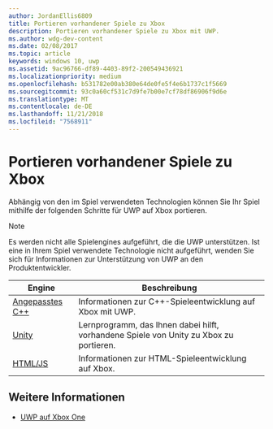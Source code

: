 ```yaml
---
author: JordanEllis6809
title: Portieren vorhandener Spiele zu Xbox
description: Portieren vorhandener Spiele zu Xbox mit UWP.
ms.author: wdg-dev-content
ms.date: 02/08/2017
ms.topic: article
keywords: windows 10, uwp
ms.assetid: 9ac96766-df89-4403-89f2-200549436921
ms.localizationpriority: medium
ms.openlocfilehash: b531782e00ab380e64de0fe5f4e6b1737c1f5669
ms.sourcegitcommit: 93c0a60cf531c7d9fe7b00e7cf78df86906f9d6e
ms.translationtype: MT
ms.contentlocale: de-DE
ms.lasthandoff: 11/21/2018
ms.locfileid: "7568911"
---
```

# <a name="bringing-existing-games-to-xbox"></a>Portieren vorhandener Spiele zu Xbox


Abhängig von den im Spiel verwendeten Technologien können Sie Ihr Spiel mithilfe der folgenden Schritte für UWP auf Xbox portieren.

> [!NOTE]
> Es werden nicht alle Spielengines aufgeführt, die die UWP unterstützen. Ist eine in Ihrem Spiel verwendete Technologie nicht aufgeführt, wenden Sie sich für Informationen zur Unterstützung von UWP an den Produktentwickler.

| Engine      | Beschreibung |
|------------|-------------|
|[Angepasstes C++](development-lanes-custom-cpp.md)| Informationen zur C++-Spieleentwicklung auf Xbox mit UWP. |
|[Unity](development-lanes-unity.md)| Lernprogramm, das Ihnen dabei hilft, vorhandene Spiele von Unity zu Xbox zu portieren. |
|[HTML/JS](development-lanes-html.md)| Informationen zur HTML-Spieleentwicklung auf Xbox. |

## <a name="see-also"></a>Weitere Informationen

- [UWP auf Xbox One](index.md)
